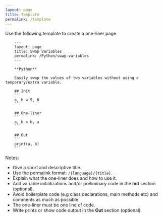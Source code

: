 ```yaml
---
layout: page
title: Template
permalink: /template
---
```


Use the following template to create a one-liner page
```
    ---
    layout: page
    title: Swap Variables
    permalink: /Python/swap-variables
    ---

    **Python**

    Easily swap the values of two variables without using a temporary/extra variable.

    ## Init
    ```
    a, b = 5, 6
    ```

    ## One-liner
    ```
    a, b = b, a
    ```

    ## Out
    ```
    print(a, b)
    ```
```

Notes:
- Give a short and descriptive title.
- Use the permalink format: `/{language}/{title}`.
- Explain what the one-liner does and how to use it.
- Add variable initializations and/or preliminary code in the **Init** section (optional).
- Avoid boilerplate code (e.g class declarations, main methods etc) and comments as much as possible.
- The one-liner must be one line of code.
- Write prints or show code output in the **Out** section (optional).
